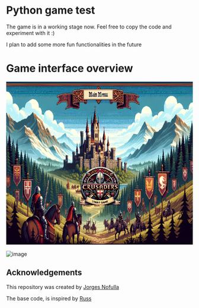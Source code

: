 # Python game test
The game is in a working stage now. Feel free to copy the code and experiment with it :) 

I plan to add some more fun functionalities in the future
# Game interface overview 

![](/assets/main_menu.PNG)

![image](https://github.com/user-attachments/assets/8d39530e-5ac5-45ca-bed0-47aea7cf8613)



## Acknowledgements

This repository was created by [Jorges Nofulla](https://www.linkedin.com/in/jorges-nofulla-5a3139223/)


The base code, is inspired by [Russ](https://github.com/russs123/Battle)
